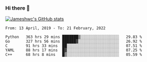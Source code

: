 ### Hi there 👋

[![Jameshwc's GitHub stats](https://github-readme-stats.vercel.app/api?username=jameshwc)](https://github.com/anuraghazra/github-readme-stats)

<!--START_SECTION:waka-->
```text
From: 13 April, 2019 - To: 21 February, 2022

Python   363 hrs 29 mins ███████▒░░░░░░░░░░░░░░░░░   29.83 % 
Go       327 hrs 56 mins ██████▓░░░░░░░░░░░░░░░░░░   26.92 % 
C        91 hrs 33 mins  ██░░░░░░░░░░░░░░░░░░░░░░░   07.51 % 
YAML     88 hrs 17 mins  █▓░░░░░░░░░░░░░░░░░░░░░░░   07.25 % 
C++      68 hrs 8 mins   █▒░░░░░░░░░░░░░░░░░░░░░░░   05.59 % 
```
<!--END_SECTION:waka-->